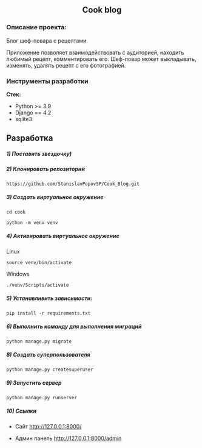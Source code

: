 <h2 align="center">Cook blog</h2>


### Описание проекта:
Блог шеф-повара с рецептами.

Приложение позволяет взаимодействовать с аудиторией, находить любимый рецепт, комментировать его. 
Шеф-повар может выкладывать, изменять, удалять рецепт с его фотографией.

### Инструменты разработки

**Стек:**
- Python >= 3.9
- Django == 4.2
- sqlite3

## Разработка

##### 1) Поставить звездочку)

##### 2) Клонировать репозиторий

    https://github.com/StanislavPopovSP/Cook_Blog.git

##### 3) Создать виртуальное окружение

    cd cook
    
    python -m venv venv
    
##### 4) Активировать виртуальное окружение
    
Linux

    source venv/bin/activate
    
Windows

    ./venv/Scripts/activate

##### 5) Устанавливить зависимости:

    pip install -r requirements.txt

##### 6) Выполнить команду для выполнения миграций

    python manage.py migrate
    
##### 8) Создать суперпользователя

    python manage.py createsuperuser
    
##### 9) Запустить сервер

    python manage.py runserver

##### 10) Ссылки

- Сайт http://127.0.0.1:8000/

- Админ панель http://127.0.0.1:8000/admin
